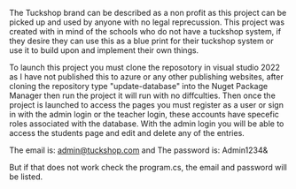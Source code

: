 The Tuckshop brand can be described as a non profit as this project can be picked up and used by anyone with no legal reprecussion. This project was created with in mind of the schools who do not have a tuckshop system, if they desire they can use this as a blue print for their tuckshop system or use it to build upon and implement their own things.

To launch this project you must clone the reposotory in visual studio 2022 as I have not published this to azure or any other publishing websites, after cloning the repository type "update-database" into the Nuget Package Manager then run the project it will run with no diffculties. Then once the project is launched to access the pages you must register as a user or sign in with the admin login or the teacher login, these accounts have specefic roles associated with the database. With the admin login you will be able to access the students page and edit and delete any of the entries.

The email is: admin@tuckshop.com
and The password is: Admin1234&

But if that does not work check the program.cs, the email and password will be listed. 
